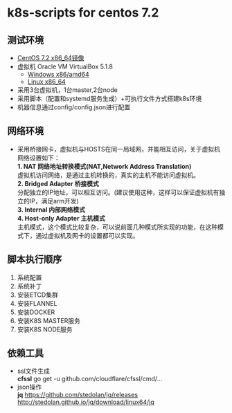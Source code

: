# k8s-scripts for centos 7.2

## 测试环境
* [CentOS 7.2 x86_64镜像](http://centos.ustc.edu.cn/centos/7/isos/x86_64/CentOS-7-x86_64-Minimal-1511.iso)
* 虚拟机 Oracle VM VirtualBox 5.1.8
  - [Windows x86/amd64](http://download.virtualbox.org/virtualbox/5.1.8/VirtualBox-5.1.8-111374-Win.exe)
  - [Linux x86_64](https://www.virtualbox.org/wiki/Linux_Downloads) 
* 采用3台虚拟机，1台master,2台node
* 采用脚本（配置和systemd服务生成）+可执行文件方式搭建k8s环境
* 机器信息通过config/config.json进行配置

## 网络环境
* 采用桥接网卡，虚拟机与HOSTS在同一局域网，并能相互访问，关于虚拟机网络设置如下：  
    **1. NAT 网络地址转换模式(NAT,Network Address Translation)**  
    虚拟机访问网络，是通过主机转换的，真实的主机不能访问虚拟机。  
    **2. Bridged Adapter 桥接模式**   
    分配独立的IP地址，可以相互访问。(建议使用这种，这样可以保证虚拟机有独立的IP，满足arm开发)  
    **3. Internal 内部网络模式**   
    **4. Host-only Adapter 主机模式**   
    主机模式，这个模式比较复杂，可以说前面几种模式所实现的功能，在这种模式下，通过虚拟机及网卡的设置都可以实现。

## 脚本执行顺序
1. 系统配置
2. 系统补丁
3. 安装ETCD集群
4. 安装FLANNEL
5. 安装DOCKER
6. 安装K8S MASTER服务
7. 安装K8S NODE服务

## 依赖工具
* ssl文件生成  
**cfssl**
go get -u github.com/cloudflare/cfssl/cmd/...  
* json操作  
**jq**
https://github.com/stedolan/jq/releases
http://stedolan.github.io/jq/download/linux64/jq